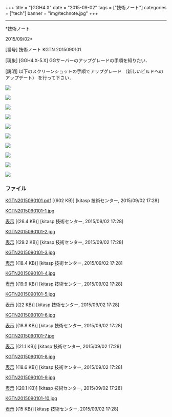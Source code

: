 ﻿+++
title = "[GGH4.X"
date = "2015-09-02"
tags = ["技術ノート"]
categories = ["tech"]
banner = "img/technote.jpg"
+++

-----------------------------------------------------------------------------------------------------------------------------

*技術ノート

2015/09/02*


[番号]
技術ノート KGTN 2015090101

[現象]
[GGH4.X-5.X] GGサーバーのアップグレードの手順を知りたい．

[説明]
以下のスクリーンショットの手順でアップグレード
（新しいビルドへのアップデート） を行って下さい．

![](http://techreport.kitasp.net/attachments/download/2241/KGTN2015090101-1.jpg)

![](http://techreport.kitasp.net/attachments/download/2242/KGTN2015090101-2.jpg)

![](http://techreport.kitasp.net/attachments/download/2243/KGTN2015090101-3.jpg)

![](http://techreport.kitasp.net/attachments/download/2244/KGTN2015090101-4.jpg)

![](http://techreport.kitasp.net/attachments/download/2245/KGTN2015090101-5.jpg)

![](http://techreport.kitasp.net/attachments/download/2246/KGTN2015090101-6.jpg)

![](http://techreport.kitasp.net/attachments/download/2247/KGTN2015090101-7.jpg)

![](http://techreport.kitasp.net/attachments/download/2248/KGTN2015090101-8.jpg)

![](http://techreport.kitasp.net/attachments/download/2249/KGTN2015090101-9.jpg)

![](http://techreport.kitasp.net/attachments/download/2250/KGTN2015090101-10.jpg)


### ファイル

 
 


[KGTN2015090101.pdf](http://techreport.kitasp.net/attachments/download/2240/KGTN2015090101.pdf)
 [(602 KB)] [kitasp 技術センター, 2015/09/02
17:28]

[KGTN2015090101-1.jpg](http://techreport.kitasp.net/attachments/download/2241/KGTN2015090101-1.jpg)

[表示](http://techreport.kitasp.net/attachments/2241/KGTN2015090101-1.jpg "表示")
 [(26.4 KB)] [kitasp 技術センター, 2015/09/02
17:28]

[KGTN2015090101-2.jpg](http://techreport.kitasp.net/attachments/download/2242/KGTN2015090101-2.jpg)

[表示](http://techreport.kitasp.net/attachments/2242/KGTN2015090101-2.jpg "表示")
 [(29.2 KB)] [kitasp 技術センター, 2015/09/02
17:28]

[KGTN2015090101-3.jpg](http://techreport.kitasp.net/attachments/download/2243/KGTN2015090101-3.jpg)

[表示](http://techreport.kitasp.net/attachments/2243/KGTN2015090101-3.jpg "表示")
 [(18.4 KB)] [kitasp 技術センター, 2015/09/02
17:28]

[KGTN2015090101-4.jpg](http://techreport.kitasp.net/attachments/download/2244/KGTN2015090101-4.jpg)

[表示](http://techreport.kitasp.net/attachments/2244/KGTN2015090101-4.jpg "表示")
 [(19.9 KB)] [kitasp 技術センター, 2015/09/02
17:28]

[KGTN2015090101-5.jpg](http://techreport.kitasp.net/attachments/download/2245/KGTN2015090101-5.jpg)

[表示](http://techreport.kitasp.net/attachments/2245/KGTN2015090101-5.jpg "表示")
 [(22 KB)] [kitasp 技術センター, 2015/09/02
17:28]

[KGTN2015090101-6.jpg](http://techreport.kitasp.net/attachments/download/2246/KGTN2015090101-6.jpg)

[表示](http://techreport.kitasp.net/attachments/2246/KGTN2015090101-6.jpg "表示")
 [(18.8 KB)] [kitasp 技術センター, 2015/09/02
17:28]

[KGTN2015090101-7.jpg](http://techreport.kitasp.net/attachments/download/2247/KGTN2015090101-7.jpg)

[表示](http://techreport.kitasp.net/attachments/2247/KGTN2015090101-7.jpg "表示")
 [(21.1 KB)] [kitasp 技術センター, 2015/09/02
17:28]

[KGTN2015090101-8.jpg](http://techreport.kitasp.net/attachments/download/2248/KGTN2015090101-8.jpg)

[表示](http://techreport.kitasp.net/attachments/2248/KGTN2015090101-8.jpg "表示")
 [(18.6 KB)] [kitasp 技術センター, 2015/09/02
17:28]

[KGTN2015090101-9.jpg](http://techreport.kitasp.net/attachments/download/2249/KGTN2015090101-9.jpg)

[表示](http://techreport.kitasp.net/attachments/2249/KGTN2015090101-9.jpg "表示")
 [(20.1 KB)] [kitasp 技術センター, 2015/09/02
17:28]

[KGTN2015090101-10.jpg](http://techreport.kitasp.net/attachments/download/2250/KGTN2015090101-10.jpg)

[表示](http://techreport.kitasp.net/attachments/2250/KGTN2015090101-10.jpg "表示")
 [(15 KB)] [kitasp 技術センター, 2015/09/02
17:28]


 


 

